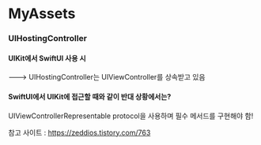 # MyAssets

### UIHostingController
#### UIKit에서 SwiftUI 사용 시


---> UIHostingController는 UIViewController를 상속받고 있음

#### SwiftUI에서 UIKit에 접근할 때와 같이 반대 상황에서는?


UIViewControllerRepresentable protocol을 사용하며 필수 메서드를 구현해야 함!

참고 사이트 : https://zeddios.tistory.com/763
